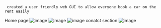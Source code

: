      created a user friendly web GUI to allow everyone book a car on the rent easily
Home page ![image](https://github.com/shriikantpawar/car-zone/assets/115066024/c11e9eec-4232-4618-8baf-19fe551cbc51)
![image](https://github.com/shriikantpawar/car-zone/assets/115066024/840898c9-8859-454a-b28f-c3e23687b8fd)
![image](https://github.com/shriikantpawar/car-zone/assets/115066024/8d8edbe4-0762-482e-9999-1473ead7a070)
 conatct section ![image](https://github.com/shriikantpawar/car-zone/assets/115066024/5ad4f36f-2f87-4938-a779-6d110edc852a)




